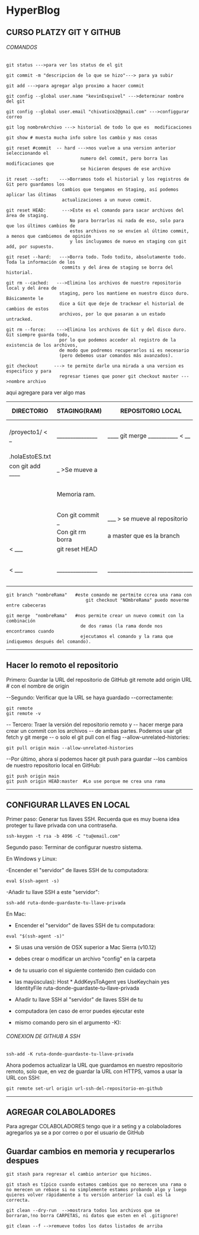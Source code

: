 # HyperBlog

## CURSO PLATZY GIT Y GITHUB

###### COMANDOS
```
git status --->para ver los status de el git

git commit -m "descripcion de lo que se hizo"---> para ya subir

git add --->para agregar algo proximo a hacer commit

git config --global user.name "kevinEsquivel" --->determinar nombre del git

git config --global user.email "chivatico2@gmail.com" --->configgurar correo

git log nombreArchivo ---> historial de todo lo que es  modificaciones

git show # muesta mucha info sobre los cambio y mas cosas 

git reset #commit  -- hard --->nos vuelve a una version anterior seleccionando el 
                            numero del commit, pero borra las modificaciones que 
                            se hicieron despues de ese archivo

it reset --soft:    --->Borramos todo el historial y los registros de Git pero guardamos los 
                     cambios que tengamos en Staging, así podemos aplicar las últimas 
                     actualizaciones a un nuevo commit.

git reset HEAD:      --->Este es el comando para sacar archivos del área de staging. 
                        No para borrarlos ni nada de eso, solo para que los últimos cambios de 
                        estos archivos no se envíen al último commit, a menos que cambiemos de opinión 
                        y los incluyamos de nuevo en staging con git add, por supuesto.

git reset --hard:   --->Borra todo. Todo todito, absolutamente todo. Toda la información de los 
                     commits y del área de staging se borra del historial.

git rm --cached:   --->Elimina los archivos de nuestro repositorio local y del área de 
                    staging, pero los mantiene en nuestro disco duro. Básicamente le 
                    dice a Git que deje de trackear el historial de cambios de estos 
                    archivos, por lo que pasaran a un estado untracked.

git rm --force:    --->Elimina los archivos de Git y del disco duro. Git siempre guarda todo, 
                    por lo que podemos acceder al registro de la existencia de los archivos, 
                    de modo que podremos recuperarlos si es necesario 
                    (pero debemos usar comandos más avanzados).

git checkout      ---> te permite darle una mirada a una version es especifico y para 
                    regresar tienes que poner git checkout master --->nombre archivo
```
aqui agregare para ver algo mas

| DIRECTORIO       |  STAGING(RAM)   |    REPOSITORIO  LOCAL            |                       |  REPOSITORIO REMOTO   |
| ---------------- | --------------- | -------------------------------- | --------------------- | --------------------- |
| /proyecto1/  < _ | _______________ | ____ git merge ___________  < __ | ______ git fetch ____ |                       |
| .holaEstoES.txt  |                 |                                  |                       |                       |
| con git add ____ | _ >Se mueve a   |                                  |                       |                       | 
|                  | Memoria ram.    |                                  | _____ git push ___ >  |                       | 
|                  |Con git commit _ | ___ > se mueve al repositorio    |                       |                       |
|                  | Con git rm borra|   a master que es la branch      |                       |                       |
|            < ___ | git reset HEAD  |                                  |                       |                       |
|            < ___ | _______________ | ________________________________ | ______ git pull _____ |                       |



```
git branch "nombreRama"   #este comando me pertmite ccrea una rama con 
                              git checkout "NOmbreRama" puedo moverme entre cabeceras

git merge  "nombreRama"   #nos permite crear un nuevo commit con la combinación
                            de dos ramas (la rama donde nos encontramos cuando 
                            ejecutamos el comando y la rama que indiquemos después del comando).

```

___________________________________________________________________________
## Hacer lo remoto el repositorio
 Primero: Guardar la URL del repositorio de GitHub
git remote add origin URL # con el nombre de origin


--Segundo: Verificar que la URL se haya guardado
--correctamente:
```
git remote
git remote -v
```
-- Tercero: Traer la versión del repositorio remoto y
-- hacer merge para crear un commit con los archivos
-- de ambas partes. Podemos usar git fetch y git merge
-- o solo el git pull con el flag --allow-unrelated-histories:
```
git pull origin main --allow-unrelated-histories
```
--Por último, ahora sí podemos hacer git push para guardar
--los cambios de nuestro repositorio local en GitHub:
```
git push origin main
git push origin HEAD:master  #Lo use porque me crea una rama 
```
___________________________________________________________________________
## CONFIGURAR LLAVES EN LOCAL
Primer paso: Generar tus llaves SSH. Recuerda que es muy buena idea proteger tu llave privada con una contraseña.
```
ssh-keygen -t rsa -b 4096 -C "tu@email.com"
```
Segundo paso: Terminar de configurar nuestro sistema.

En Windows y Linux:

-Encender el "servidor" de llaves SSH de tu computadora:
```
eval $(ssh-agent -s)
```
-Añadir tu llave SSH a este "servidor":
```
ssh-add ruta-donde-guardaste-tu-llave-privada
```
En Mac:

- Encender el "servidor" de llaves SSH de tu computadora:
```
eval "$(ssh-agent -s)"
```

- Si usas una versión de OSX superior a Mac Sierra (v10.12)
- debes crear o modificar un archivo "config" en la carpeta
- de tu usuario con el siguiente contenido (ten cuidado con
- las mayúsculas):
Host *
        AddKeysToAgent yes
        UseKeychain yes
        IdentityFile ruta-donde-guardaste-tu-llave-privada

- Añadir tu llave SSH al "servidor" de llaves SSH de tu
- computadora (en caso de error puedes ejecutar este
- mismo comando pero sin el argumento -K):

###### CONEXION DE GITHUB A SSH
```
ssh-add -K ruta-donde-guardaste-tu-llave-privada
```
Ahora podemos actualizar la URL que guardamos en nuestro repositorio remoto, solo que, en vez de guardar la URL con HTTPS, vamos a usar la URL con SSH:
```
git remote set-url origin url-ssh-del-repositorio-en-github
```
___________________________________________________________________________
## AGREGAR COLABOLADORES 
Para agregar COLABOLADORES tengo que ir a seting y a colaboladores agregarlos
ya se a por correo o por el usuario de GitHub

## Guardar cambios en memoria y recuperarlos despues
```
git stash para regresar el cambio anterior que hicimos.

git stash es típico cuando estamos cambios que no merecen una rama o no merecen un rebase si no simplemente estamos probando algo y luego quieres volver rápidamente a tu versión anterior la cual es la correcta.
```
```
git clean --dry-run  -->mostrara todos los archivos que se borraran,!no borra CARPETAS, ni datos que esten en el .gitignore!

git clean --f -->remueve todos los datos listados de arriba
```

